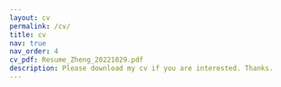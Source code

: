 ```yaml
---
layout: cv
permalink: /cv/
title: cv
nav: true
nav_order: 4
cv_pdf: Resume_Zheng_20221029.pdf
description: Please download my cv if you are interested. Thanks.
---
```

